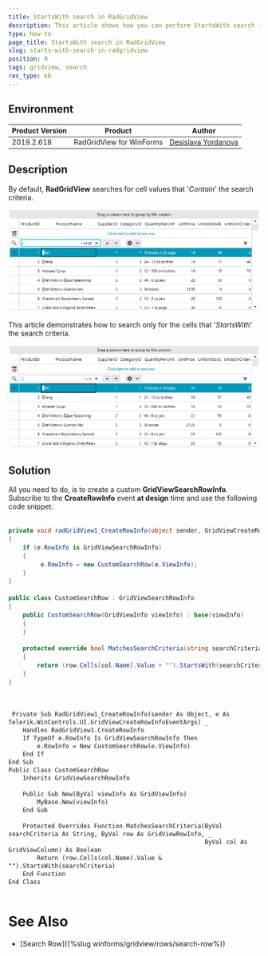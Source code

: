 ```yaml
---
title: StartsWith search in RadGridView
description: This article shows how you can perform StartsWith search in RadGridView
type: how-to
page_title: StartsWith search in RadGridView
slug: starts-with-search-in-radgridview
position: 0
tags: gridview, search
res_type: kb
---
```


## Environment
 
|Product Version|Product|Author|
|----|----|----|
|2019.2.618|RadGridView for WinForms|[Desislava Yordanova](https://www.telerik.com/blogs/author/desislava-yordanova)|
 

## Description

By default, **RadGridView** searches for cell values that '*Contain*' the search criteria. 

![starts-with-search-in-radgridview001](images/starts-with-search-in-radgridview001.png)

This article demonstrates how to search only for the cells that '*StartsWith*' the search criteria.

![starts-with-search-in-radgridview002](images/starts-with-search-in-radgridview002.png)

## Solution 

All you need to do, is to create a custom **GridViewSearchRowInfo**. Subscribe to the **CreateRowInfo** event **at design** time and use the following code snippet:


````C#

private void radGridView1_CreateRowInfo(object sender, GridViewCreateRowInfoEventArgs e)
{
    if (e.RowInfo is GridViewSearchRowInfo)
    {
         e.RowInfo = new CustomSearchRow(e.ViewInfo);
    }
}

public class CustomSearchRow : GridViewSearchRowInfo
{
    public CustomSearchRow(GridViewInfo viewInfo) : base(viewInfo)
    {
    }

    protected override bool MatchesSearchCriteria(string searchCriteria, GridViewRowInfo row, GridViewColumn col)
    {
        return (row.Cells[col.Name].Value + "").StartsWith(searchCriteria); 
    }
}
        

````
````VB.NET

 Private Sub RadGridView1_CreateRowInfo(sender As Object, e As Telerik.WinControls.UI.GridViewCreateRowInfoEventArgs) _
    Handles RadGridView1.CreateRowInfo
    If TypeOf e.RowInfo Is GridViewSearchRowInfo Then
        e.RowInfo = New CustomSearchRow(e.ViewInfo)
    End If
End Sub
Public Class CustomSearchRow
    Inherits GridViewSearchRowInfo

    Public Sub New(ByVal viewInfo As GridViewInfo)
        MyBase.New(viewInfo)
    End Sub

    Protected Overrides Function MatchesSearchCriteria(ByVal searchCriteria As String, ByVal row As GridViewRowInfo, _
                                                       ByVal col As GridViewColumn) As Boolean
        Return (row.Cells(col.Name).Value & "").StartsWith(searchCriteria)
    End Function
End Class
     

```` 
 

# See Also

* [Search Row]({%slug winforms/gridview/rows/search-row%}) 





    
   
  
    
 
